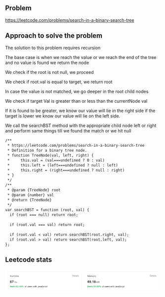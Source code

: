 ## Problem

https://leetcode.com/problems/search-in-a-binary-search-tree

## Approach to solve the problem

The solution to this problem requires recursion

The base case is when we reach the value or we reach the end of the tree
and no value is found we return the node

We check if the root is not null, we proceed

We check if root.val is equal to target, we return root

In case the value is not matched, we go deeper in the root child nodes

We check if target Val is greater than or less than the currentNode val

If it is found to be greater, we know our value will lie in the right side
if the target is lower we know our value will lie on the left side.

We call the searchBST method with the appropriate child node left or right
and perform same things till we found the match or we hit null

```
/**
 * https://leetcode.com/problems/search-in-a-binary-search-tree
 * Definition for a binary tree node.
 * function TreeNode(val, left, right) {
 *     this.val = (val===undefined ? 0 : val)
 *     this.left = (left===undefined ? null : left)
 *     this.right = (right===undefined ? null : right)
 * }
 */
/**
 * @param {TreeNode} root
 * @param {number} val
 * @return {TreeNode}
 */
var searchBST = function (root, val) {
  if (root === null) return root;

  if (root.val === val) return root;

  if (root.val < val) return searchBST(root.right, val);
  if (root.val > val) return searchBST(root.left, val);
};

```

## Leetcode stats

![Alt text](image.png)

